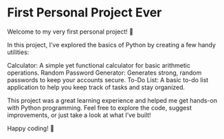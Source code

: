 # First Personal Project Ever
Welcome to my very first personal project! 🎉

In this project, I've explored the basics of Python by creating a few handy utilities:

Calculator: A simple yet functional calculator for basic arithmetic operations.
Random Password Generator: Generates strong, random passwords to keep your accounts secure.
To-Do List: A basic to-do list application to help you keep track of tasks and stay organized.

This project was a great learning experience and helped me get hands-on with Python programming. 
Feel free to explore the code, suggest improvements, or just take a look at what I’ve built!

Happy coding! 🚀
